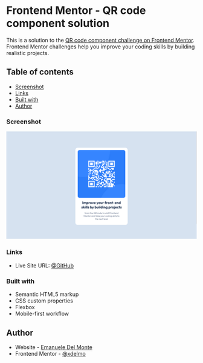 # Frontend Mentor - QR code component solution

This is a solution to the [QR code component challenge on Frontend Mentor](https://www.frontendmentor.io/challenges/qr-code-component-iux_sIO_H). Frontend Mentor challenges help you improve your coding skills by building realistic projects.

## Table of contents

- [Screenshot](#screenshot)
- [Links](#links)
- [Built with](#built-with)
- [Author](#author)

### Screenshot

![screenshot](./screenshots/screenshot.png)

### Links

- Live Site URL: [@GitHub](https://htmlpreview.github.io/?https://github.com/xdelmo/qr-code-component/blob/master/index.html)

### Built with

- Semantic HTML5 markup
- CSS custom properties
- Flexbox
- Mobile-first workflow

## Author

- Website - [Emanuele Del Monte](https://www.emanueledelmonte.it)
- Frontend Mentor - [@xdelmo](https://www.frontendmentor.io/profile/xdelmo)
